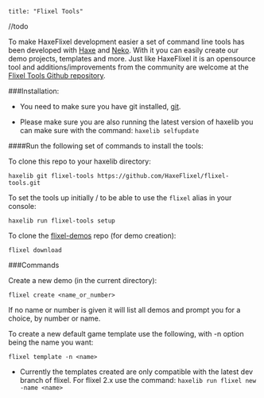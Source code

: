 ```
title: "Flixel Tools"
```


//todo




To make HaxeFlixel development easier a set of command line tools has been developed with [Haxe](http://haxe.org) and [Neko](http://nekovm.org). With it you can easily create our demo projects, templates and more. Just like HaxeFlixel it is an opensource tool and additions/improvements from the community are welcome at the [Flixel Tools Github repository](https://github.com/HaxeFlixel/flixel-tools).

###Installation:

- You need to make sure you have git installed, [git](http://git-scm.com/download/).

- Please make sure you are also running the latest version of haxelib you can make sure with the command:
```haxelib selfupdate```

####Run the following set of commands to install the tools:

To clone this repo to your haxelib directory:

```
haxelib git flixel-tools https://github.com/HaxeFlixel/flixel-tools.git
```

To set the tools up initially / to be able to use the `flixel` alias in your console:

```
haxelib run flixel-tools setup
```

To clone the [flixel-demos](https://github.com/HaxeFlixel/flixel-demos) repo (for demo creation):

```
flixel download
```

###Commands

Create a new demo (in the current directory):

```
flixel create <name_or_number>
```

If no name or number is given it will list all demos and prompt you for a choice, by number or name.

To create a new default game template use the following, with -n option being the name you want:

```
flixel template -n <name>
```
- Currently the templates created are only compatible with the latest dev branch of flixel. For flixel 2.x use the command: ```haxelib run flixel new -name <name>```